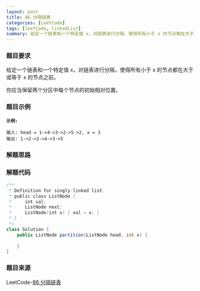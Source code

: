 ```yaml
---
layout: post
title: 86.分隔链表
categories: [LeetCode]
tags: [leetCode, linkedList]
summary: 给定一个链表和一个特定值 x，对链表进行分隔，使得所有小于 x 的节点都在大于或等于 x 的节点之前。
---
```


### 题目要求
给定一个链表和一个特定值 x，对链表进行分隔，使得所有小于 x 的节点都在大于或等于 x 的节点之前。

你应当保留两个分区中每个节点的初始相对位置。


### 题目示例
**`示例:`**
```
输入: head = 1->4->3->2->5->2, x = 3
输出: 1->2->2->4->3->5
```

### 解题思路


### 解题代码
```java
/**
 * Definition for singly-linked list.
 * public class ListNode {
 *     int val;
 *     ListNode next;
 *     ListNode(int x) { val = x; }
 * }
 */
class Solution {
    public ListNode partition(ListNode head, int x) {
        
    }
}
```


### 题目来源
LeetCode-[86.分隔链表](https://leetcode-cn.com/problems/partition-list/)
